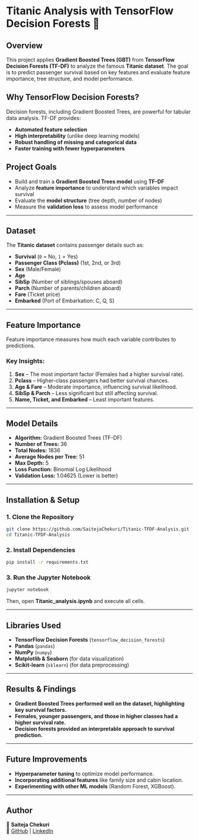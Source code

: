 # **Titanic Analysis with TensorFlow Decision Forests 🚢**

## **Overview**
This project applies **Gradient Boosted Trees (GBT)** from **TensorFlow Decision Forests (TF-DF)** to analyze the famous **Titanic dataset**. The goal is to predict passenger survival based on key features and evaluate feature importance, tree structure, and model performance.

## **Why TensorFlow Decision Forests?**
Decision forests, including Gradient Boosted Trees, are powerful for tabular data analysis. TF-DF provides:
- **Automated feature selection**  
- **High interpretability** (unlike deep learning models)  
- **Robust handling of missing and categorical data**  
- **Faster training with fewer hyperparameters**  

## **Project Goals**
- Build and train a **Gradient Boosted Trees model** using **TF-DF**  
- Analyze **feature importance** to understand which variables impact survival  
- Evaluate the **model structure** (tree depth, number of nodes)  
- Measure the **validation loss** to assess model performance  

---

## **Dataset**
The **Titanic dataset** contains passenger details such as:
- **Survival** (`0` = No, `1` = Yes)  
- **Passenger Class (Pclass)** (1st, 2nd, or 3rd)  
- **Sex** (Male/Female)  
- **Age**  
- **SibSp** (Number of siblings/spouses aboard)  
- **Parch** (Number of parents/children aboard)  
- **Fare** (Ticket price)  
- **Embarked** (Port of Embarkation: C, Q, S)  

---

## **Feature Importance**
Feature importance measures how much each variable contributes to predictions.  
### **Key Insights:**
1. **Sex** – The most important factor (Females had a higher survival rate).  
2. **Pclass** – Higher-class passengers had better survival chances.  
3. **Age & Fare** – Moderate importance, influencing survival likelihood.  
4. **SibSp & Parch** – Less significant but still affecting survival.  
5. **Name, Ticket, and Embarked** – Least important features.

---

## **Model Details**
- **Algorithm:** Gradient Boosted Trees (TF-DF)  
- **Number of Trees:** 36  
- **Total Nodes:** 1836  
- **Average Nodes per Tree:** 51  
- **Max Depth:** 5  
- **Loss Function:** Binomial Log Likelihood  
- **Validation Loss:** 1.04625 (Lower is better)  

---

## **Installation & Setup**
### **1. Clone the Repository**
```bash
git clone https://github.com/SaitejaChekuri/Titanic-TFDF-Analysis.git
cd Titanic-TFDF-Analysis
```

### **2. Install Dependencies**
```bash
pip install -r requirements.txt
```

### **3. Run the Jupyter Notebook**
```bash
jupyter notebook
```
Then, open **Titanic_analysis.ipynb** and execute all cells.

---

## **Libraries Used**
- **TensorFlow Decision Forests** (`tensorflow_decision_forests`)  
- **Pandas** (`pandas`)  
- **NumPy** (`numpy`)  
- **Matplotlib & Seaborn** (for data visualization)  
- **Scikit-learn** (`sklearn`) (for data preprocessing)

---

## **Results & Findings**
- **Gradient Boosted Trees performed well on the dataset, highlighting key survival factors.**  
- **Females, younger passengers, and those in higher classes had a higher survival rate.**  
- **Decision forests provided an interpretable approach to survival prediction.**  

---

## **Future Improvements**
- **Hyperparameter tuning** to optimize model performance.  
- **Incorporating additional features** like family size and cabin location.  
- **Experimenting with other ML models** (Random Forest, XGBoost).  

---

## **Author**
👤 **Saiteja Chekuri**  
📌 [GitHub](https://github.com/SaitejaChekuri) | [LinkedIn](https://linkedin.com/in/saiteja-chekuri-b38465220)
